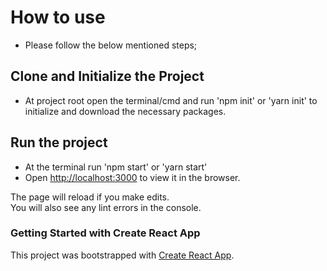 # How to use
- Please follow the below mentioned steps;

## Clone and Initialize the Project
- At project root open the terminal/cmd and run 'npm init' or 'yarn init' to initialize and download the necessary packages.

## Run the project
- At the terminal run 'npm start' or 'yarn start'
- Open [http://localhost:3000](http://localhost:3000) to view it in the browser.

The page will reload if you make edits.\
You will also see any lint errors in the console.

### Getting Started with Create React App
This project was bootstrapped with [Create React App](https://github.com/facebook/create-react-app).

